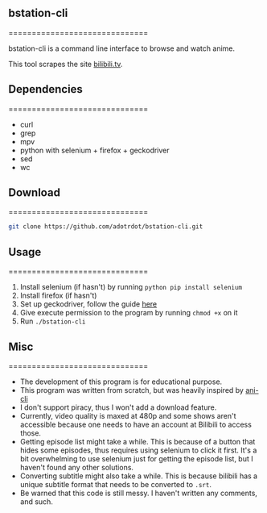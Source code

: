 ## bstation-cli
==============================

bstation-cli is a command line interface to browse and watch anime.

This tool scrapes the site [bilibili.tv](https://www.bilibili.tv).

## Dependencies
==============================

- curl
- grep
- mpv
- python with selenium + firefox + geckodriver
- sed
- wc

## Download
==============================

```bash
git clone https://github.com/adotrdot/bstation-cli.git
```

## Usage
==============================

1. Install selenium (if hasn't) by running `python pip install selenium`
1. Install firefox (if hasn't)
1. Set up geckodriver, follow the guide [here](https://www.selenium.dev/documentation/webdriver/getting_started/install_drivers/)
1. Give execute permission to the program by running `chmod +x` on it
1. Run `./bstation-cli`

## Misc
==============================

- The development of this program is for educational purpose.
- This program was written from scratch, but was heavily inspired by [ani-cli](https://github.com/pystardust/ani-cli)
- I don't support piracy, thus I won't add a download feature.
- Currently, video quality is maxed at 480p and some shows aren't accessible because one needs to have an account at Bilibili to access those.
- Getting episode list might take a while. This is because of a button that hides some episodes, thus requires using selenium to click it first. It's a bit overwhelming to use selenium just for getting the episode list, but I haven't found any other solutions.
- Converting subtitle might also take a while. This is because bilibili has a unique subtitle format that needs to be converted to `.srt`.
- Be warned that this code is still messy. I haven't written any comments, and such.
